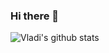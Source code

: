 ### Hi there 👋
![Vladi's github stats](https://github-readme-stats.vercel.app/api?username=Vladikolev0321&count_private=true&show_icons=true&theme=radical)
<!--
**Vladikolev0321/Vladikolev0321** is a ✨ _special_ ✨ repository because its `README.md` (this file) appears on your GitHub profile.
Here are some ideas to get you started:
- 🔭 I’m currently working on ...
- 🌱 I’m currently learning ...
- 👯 I’m looking to collaborate on ...
- 🤔 I’m looking for help with ...
- 💬 Ask me about ...
- 📫 How to reach me: ...
- 😄 Pronouns: ...
- ⚡ Fun fact: ...
-->


